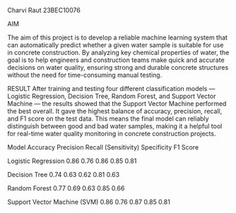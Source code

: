 Charvi Raut 
23BEC10076



AIM

The aim of this project is to develop a reliable machine learning system that can automatically predict whether a given water sample is suitable for use in concrete construction. By analyzing key chemical properties of water, the goal is to help engineers and construction teams make quick and accurate decisions on water quality, ensuring strong and durable concrete structures without the need for time-consuming manual testing.

RESULT
After training and testing four different classification models — Logistic Regression, Decision Tree, Random Forest, and Support Vector Machine — the results showed that the Support Vector Machine performed the best overall. It gave the highest balance of accuracy, precision, recall, and F1 score on the test data. This means the final model can reliably distinguish between good and bad water samples, making it a helpful tool for real-time water quality monitoring in concrete construction projects.

Model	                      Accuracy     Precision    Recall (Sensitivity)    Specificity	    F1 Score

Logistic Regression	          0.86	        0.76	            0.86	              0.85	        0.81

Decision Tree                 0.74	        0.63	            0.62	              0.81	        0.63

Random Forest	                0.77	        0.69	            0.63	              0.85	        0.66

Support Vector Machine (SVM)	0.86	        0.76	            0.87	              0.85	        0.81



